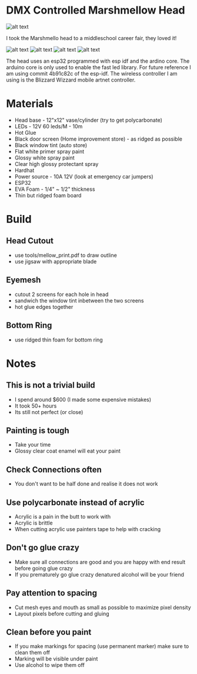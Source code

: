 # DMX Controlled Marshmellow Head

![alt text](./assets/insta.png)

I took the Marshmello head to a middleschool career fair, they loved it!

![alt text](./assets/Gus.png)
![alt text](./assets/Ryan.png)
![alt text](./assets/Kromrey.png)
![alt text](./assets/Richard.png)

The head uses an esp32 programmed with esp idf and the ardino core. The arduino core is only used to enable the fast led library. For future reference I am using commit 4b91c82c of the esp-idf. The wireless controller I am using is the Blizzard Wizzard mobile artnet controller.

# Materials

* Head base - 12"x12" vase/cylinder (try to get polycarbonate) 
* LEDs - 12V 60 leds/M - 10m
* Hot Glue
* Black door screen (Home improvement store) - as ridged as possible
* Black window tint (auto store)
* Flat white primer spray paint
* Glossy white spray paint
* Clear high glossy protectant spray
* Hardhat
* Power source - 10A 12V (look at emergency car jumpers)
* ESP32
* EVA Foam - 1/4" ~ 1/2" thickness
* Thin but ridged foam board 

# Build

## Head Cutout
* use tools/mellow_print.pdf to draw outline
* use jigsaw with appropriate blade

## Eyemesh
* cutout 2 screens for each hole in head 
* sandwich the window tint inbetween the two screens
* hot glue edges together  

## Bottom Ring
* use ridged thin foam for bottom ring

# Notes

## This is not a trivial build
* I spend around $600 (I made some expensive mistakes)
* It took 50+ hours
* Its still not perfect (or close)

## Painting is tough
* Take your time
* Glossy clear coat enamel will eat your paint

## Check Connections often
* You don't want to be half done and realise it does not work

## Use polycarbonate instead of acrylic
* Acrylic is a pain in the butt to work with
* Acrylic is brittle
* When cutting acrylic use painters tape to help with cracking

## Don't go glue crazy
* Make sure all connections are good and you are happy with end result before going glue crazy
* If you prematurely go glue crazy denatured alcohol will be your friend

## Pay attention to spacing
* Cut mesh eyes and mouth as small as possible to maximize pixel density
* Layout pixels before cutting and gluing

## Clean before you paint
* If you make markings for spacing (use permanent marker) make sure to clean them off
* Marking will be visible under paint
* Use alcohol to wipe them off
